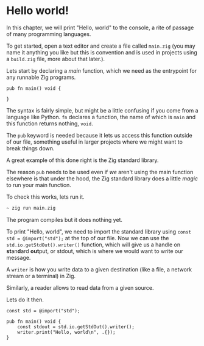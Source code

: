 # Hello world!

In this chapter, we will print "Hello, world" to the console, a rite of passage of many programming languages.

To get started, open a text editor and create a file called `main.zig` (you may name it anything you like but this is convention and is used in projects using a `build.zig` file, more about that later.).

Lets start by declaring a *main* function, which we need as the entrypoint for any runnable Zig programs.

```zig
pub fn main() void {

}
```
The syntax is fairly simple, but might be a little confusing if you come from a language like Python. `fn` declares a function, the name of which is `main` and this function returns nothing, `void`.

The `pub` keyword is needed because it lets us access this function outside of our file, something useful in larger projects where we might want to break things down. 

A great example of this done right is the Zig standard library.

The reason `pub` needs to be used even if *we* aren't using the main function elsewhere is that under the hood, the Zig standard library does a little *magic* to run your main function.

To check this works, lets run it.

```sh
~ zig run main.zig 
```
The program compiles but it does nothing yet.

To print "Hello, world", we need to import the standard library using `const std = @import("std");` at the top of our file. Now we can use the `std.io.getStdOut().writer()` function, which will give us a handle on **st**an**d**ard **out**put, or stdout, which is where we would want to write our message.

A `writer` is how you write data to a given destination (like a file, a network
stream or a terminal) in Zig. 

Similarly, a reader allows to read data from a
given source.

Lets do it then.

```zig
const std = @import("std");

pub fn main() void {
    const stdout = std.io.getStdOut().writer();
    writer.print("Hello, world\n", .{});
}
```

